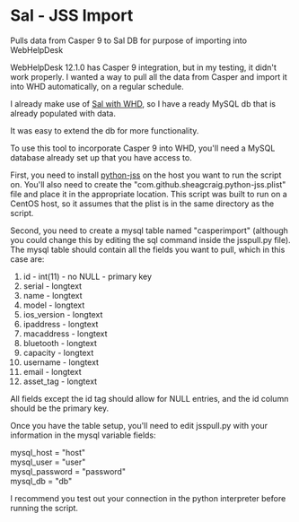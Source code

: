 Sal - JSS Import
================

Pulls data from Casper 9 to Sal DB for purpose of importing into WebHelpDesk

WebHelpDesk 12.1.0 has Casper 9 integration, but in my testing, it didn't work properly.  I wanted a way to pull all the data from Casper and import it into WHD automatically, on a regular schedule.

I already make use of [Sal with WHD](https://github.com/nmcspadden/Sal-WHDImport), so I have a ready MySQL db that is already populated with data.  

It was easy to extend the db for more functionality.

To use this tool to incorporate Casper 9 into WHD, you'll need a MySQL database already set up that you have access to.  

First, you need to install [python-jss](https://github.com/sheagcraig/python-jss) on the host you want to run the script on.  You'll also need to create the "com.github.sheagcraig.python-jss.plist" file and place it in the appropriate location. This script was built to run on a CentOS host, so it assumes that the plist is in the same directory as the script.

Second, you need to create a mysql table named "casperimport" (although you could change this by editing the sql command inside the jsspull.py file).  The mysql table should contain all the fields you want to pull, which in this case are:

1. id - int(11) - no NULL - primary key
2. serial - longtext 
3. name - longtext
4. model - longtext
5. ios_version - longtext
6. ipaddress - longtext
7. macaddress - longtext
8. bluetooth - longtext
9. capacity - longtext
10. username - longtext
11. email - longtext
12. asset_tag - longtext

All fields except the id tag should allow for NULL entries, and the id column should be the primary key.

Once you have the table setup, you'll need to edit jsspull.py with your information in the mysql variable fields:

mysql_host = "host"  
mysql_user = "user"  
mysql_password = "password"  
mysql_db = "db"  

I recommend you test out your connection in the python interpreter before running the script.